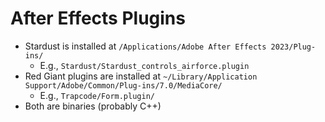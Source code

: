 # After Effects Plugins

- Stardust is installed at `/Applications/Adobe After Effects 2023/Plug-ins/`
    - E.g., `Stardust/Stardust_controls_airforce.plugin`
- Red Giant plugins are installed at `~/Library/Application Support/Adobe/Common/Plug-ins/7.0/MediaCore/`
    - E.g., `Trapcode/Form.plugin/`
- Both are binaries (probably C++)
